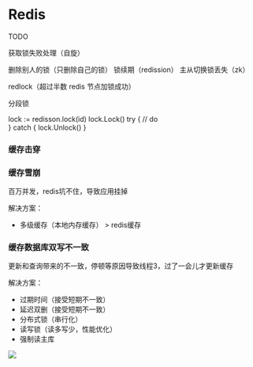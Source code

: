 # Redis

TODO

获取锁失败处理（自旋）

删除别人的锁（只删除自己的锁）
锁续期（redission）
主从切换锁丢失（zk）

redlock（超过半数 redis 节点加锁成功）

分段锁

lock := redisson.lock(id)
lock.Lock()
try {
// do  
} catch {
lock.Unlock()
}

### 缓存击穿



### 缓存雪崩

百万并发，redis坑不住，导致应用挂掉

解决方案：

- 多级缓存（本地内存缓存） > redis缓存

### 缓存数据库双写不一致

更新和查询带来的不一致，停顿等原因导致线程3，过了一会儿才更新缓存

解决方案：

- 过期时间（接受短期不一致）
- 延迟双删（接受短期不一致）
- 分布式锁（串行化）
- 读写锁（读多写少，性能优化）
- 强制读主库



![](https://fastly.jsdelivr.net/gh/caijinlin/imgcdn/image-20230607205820037.png)



